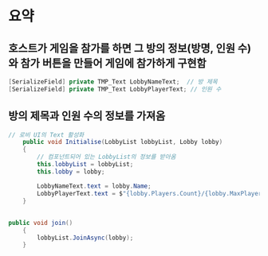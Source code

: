 # 요약
## 호스트가 게임을 참가를 하면 그 방의 정보(방명, 인원 수)와 참가 버튼을 만들어 게임에 참가하게 구현함

```cs
[SerializeField] private TMP_Text LobbyNameText;  // 방 제목
[SerializeField] private TMP_Text LobbyPlayerText; // 인원 수
```
## 방의 제목과 인원 수의 정보를 가져옴

```cs
// 로비 UI의 Text 활성화
    public void Initialise(LobbyList lobbyList, Lobby lobby)
    {
        // 컴포넌트되어 있는 LobbyList의 정보를 받아옴
        this.lobbyList = lobbyList;
        this.lobby = lobby;

        LobbyNameText.text = lobby.Name;
        LobbyPlayerText.text = $"{lobby.Players.Count}/{lobby.MaxPlayers}";
    }
```
## 

```cs
public void join()
    {
        lobbyList.JoinAsync(lobby);
    }
```

